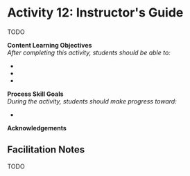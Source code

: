 # Activity 12: Instructor's Guide

TODO

**Content Learning Objectives**  
*After completing this activity, students should be able to:*

* 
* 
* 

**Process Skill Goals**  
*During the activity, students should make progress toward:*

* 

**Acknowledgements**  


## Facilitation Notes

TODO
